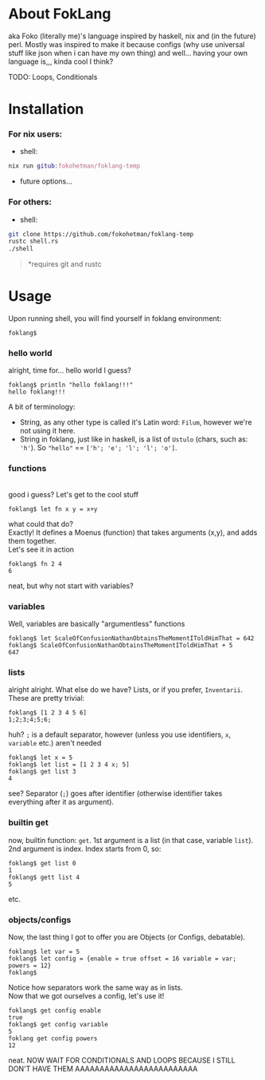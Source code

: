 # About FokLang
aka Foko (literally me)'s language inspired by haskell, nix and (in the future) perl. Mostly was inspired to make it because configs (why use universal stuff like json when i can have my own thing) and well... having your own language is,,, kinda cool I think?


TODO: Loops, Conditionals
# Installation
### For nix users:
* shell:
```nix
nix run gitub:fokohetman/foklang-temp
```
* future options...
### For others:
* shell:
```sh
git clone https://github.com/fokohetman/foklang-temp
rustc shell.rs
./shell
```
> *requires git and rustc

# Usage
Upon running shell, you will find yourself in foklang environment:
```
foklang$ 
```
### hello world
alright, time for... hello world I guess?
```
foklang$ println "hello foklang!!!"
hello foklang!!!
```
A bit of terminology:
* String, as any other type is called it's Latin word: `Filum`, however we're not using it here. <br>
* String in foklang, just like in haskell, is a list of `Ustulo` (chars, such as: `'h'`). So `"hello"` == `['h'; 'e'; 'l'; 'l'; 'o']`.<br>
### functions
<br>good i guess? Let's get to the cool stuff
```
foklang$ let fn x y = x+y
```
what could that do? <br>Exactly! It defines a Moenus (function) that takes arguments (x,y), and adds them together.
<br>Let's see it in action
```
foklang$ fn 2 4
6
```
neat, but why not start with variables?
### variables
Well, variables are basically "argumentless" functions
```
foklang$ let ScaleOfConfusionNathanObtainsTheMomentIToldHimThat = 642
foklang$ ScaleOfConfusionNathanObtainsTheMomentIToldHimThat + 5
647
```
### lists
alright alright. What else do we have?
Lists, or if you prefer, `Inventarii`. 
These are pretty trivial:
```
foklang$ [1 2 3 4 5 6]
1;2;3;4;5;6;
```
huh? `;` is a default separator, however (unless you use identifiers, `x`, `variable` etc.) aren't needed
```
foklang$ let x = 5
foklang$ let list = [1 2 3 4 x; 5]
foklang$ get list 3
4
```
see? Separator (`;`) goes after identifier (otherwise identifier takes everything after it as argument).<br>
### builtin get
now, builtin function: `get`. 1st argument is a list (in that case, variable `list`). 2nd argument is index. Index starts from 0, so:
```
foklang$ get list 0
1
foklang$ gett list 4
5
```
etc.

### objects/configs
Now, the last thing I got to offer you are Objects (or Configs, debatable).
```
foklang$ let var = 5
foklang$ let config = {enable = true offset = 16 variable = var; powers = 12}
foklang$
```
Notice how separators work the same way as in lists.<br>
Now that we got ourselves a config, let's use it!
```
foklang$ get config enable
true
foklang$ get config variable
5
foklang get config powers
12
```
neat. NOW WAIT FOR CONDITIONALS AND LOOPS BECAUSE I STILL DON'T HAVE THEM AAAAAAAAAAAAAAAAAAAAAAAAA
